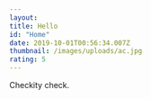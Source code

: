 ```yaml
---
layout:
title: Hello
id: "Home"
date: 2019-10-01T00:56:34.007Z
thumbnail: /images/uploads/ac.jpg
rating: 5
---
```

Checkity check.
